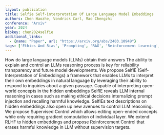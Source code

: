 ```yaml
---
layout: publication
title: Selfie Self-interpretation Of Large Language Model Embeddings
authors: Chen Haozhe, Vondrick Carl, Mao Chengzhi
conference: "Arxiv"
year: 2024
bibkey: chen2024selfie
additional_links:
  - {name: "Paper", url: "https://arxiv.org/abs/2403.10949"}
tags: ['Ethics And Bias', 'Prompting', 'RAG', 'Reinforcement Learning', 'Tools']
---
```

How do large language models (LLMs) obtain their answers The ability to explain and control an LLMs reasoning process is key for reliability transparency and future model developments. We propose SelfIE (Self-Interpretation of Embeddings) a framework that enables LLMs to interpret their own embeddings in natural language by leveraging their ability to respond to inquiries about a given passage. Capable of interpreting open-world concepts in the hidden embeddings SelfIE reveals LLM internal reasoning in cases such as making ethical decisions internalizing prompt injection and recalling harmful knowledge. SelfIEs text descriptions on hidden embeddings also open up new avenues to control LLM reasoning. We propose Supervised Control which allows editing open-ended concepts while only requiring gradient computation of individual layer. We extend RLHF to hidden embeddings and propose Reinforcement Control that erases harmful knowledge in LLM without supervision targets.
